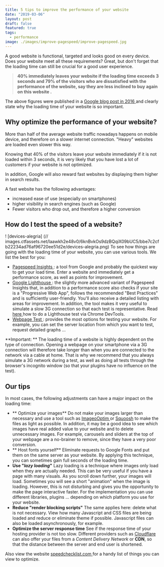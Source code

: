 ```yaml
---
title: 5 tips to improve the performance of your website
date: "2019-03-06"
layout: post
draft: false
featured: true
tags:
  - performance
image: ./images/improve-pagespeed/improve-pagespeed.jpg
---
```


A good website is functional, targeted and looks good on every device. Does your website meet all these requirements? Great, but don't forget that the loading time can still be crucial for a good user experience.

> **40% immediately leaves your website if the loading time exceeds 3 seconds and 79% of the visitors who are dissatisfied with the performance of the website, say they are less inclined to buy again on this website .**

The above figures were published in a <a target="_blank" href="https://www.thinkwithgoogle.com/marketing-resources/experience-design/mobile-page-speed-load-time/"> Google blog post in 2016 </a> and clearly state why the loading time of your website is so important.

## Why optimize the performance of your website?

More than half of the average website traffic nowadays happens on mobile device, and therefore on a slower internet connection. "Heavy" websites are loaded even slower this way.

Knowing that 40% of the visitors leave your website immediately if it is not loaded within 3 seconds, it is very likely that you have lost a lot of customers if your website is not optimized.

In addition, Google will also reward fast websites by displaying them higher in search results.

A fast website has the following advantages:

- increased ease of use (especially on smartphones)
- higher visibility in search engines (such as Google)
- Fewer visitors who drop out, and therefore a higher conversion

## How do I test the speed of a website?

! [devices-alegria] (// images.ctfassets.net/laawkh2e48v0/6knBvkOs9dzBQqiX09bUC5/bbe7c2cfb22234ad76af96720ee51d2e/devices-alegria.png)
To see how things are going with the loading time of your website, you can use various tools. We list the best for you:

- <a href="https://developers.google.com/speed/pagespeed/insights/" target="_blank"> Pagespeed Insights </a>: a tool from Google and probably the quickest way to get your load time. Enter a website and immediately get a performance score, as well as points for improvement.
- <a href="https://developers.google.com/web/tools/lighthouse/" target="_blank"> Google Lighthouse </a>: the slightly more advanced variant of Pagespeed Insights that, in addition to a performance score also checks if your site is a "Progressive Web App", follows the recommended "Best Practices" and is sufficiently user-friendly. You'll also receive a detailed listing with areas for improvement. In addition, the tool makes it very useful to simulate a slow 3G connection so that each test is representative. Read <a target="_blank" href="https://developers.google.com/web/tools/lighthouse/#devtools"> here </a> how to do a Lighthouse test via Chrome DevTools.
- <a target="_blank" href="https://www.webpagetest.org/"> Webpage Test </a>: provides the most options for testing your website. For example, you can set the server location from which you want to test, request detailed graphs ...

**Important: ** The loading time of a website is highly dependent on the type of connection. Opening a webpage on your smartphone via a 3G connection will therefore take longer than when you are connected to the network via a cable at home. That is why we recommend that you always simulate a 3G network during a test, as well as doing all tests through the browser's incognito window (so that your plugins have no influence on the test).

## Our tips

In most cases, the following adjustments can have a major impact on the loading time:

- ** Optimize your images**
  Do not make your images larger than necessary and use a tool such as <a href="https://imageoptim.com" target="_blank"> ImageoOptim </a> or <a target="_blank" href="https://squoosh.app/">Squoosh</a> to make the files as light as possible.
  In addition, it may be a good idea to see which images have real added value to your website and to delete unnecessary images. For example, carousels and sliders at the top of your webpage are a no-brainer to remove, since they have a very poor conversion.
- ** Host fonts yourself**
  Eliminate requests to Google Fonts and put them on the same server as your website. By applying this technique, you can sometimes gain full seconds of the loading time.
- **Use "_lazy loading_"**
  Lazy loading is a technique where images only load when they are actually needed. This can be very useful if you have a page with many visuals. As you scroll down further, your images will load. Sometimes you will see a short "animation" when the image is loading. However, this is not disturbing and gives you the opportunity to make the page interactive faster. For the implementation you can use different libraries, plugins ... depending on which platform you use for your website.
- **Reduce "render blocking scripts"**
  The same applies here: delete what is not necessary. View how many Javascript and CSS files are being loaded and reduce or eliminate theme if possible. Javascript files can also be loaded asynchronously, for example.
- **Optimize the server response time**
  See if the response time of your hosting provider is not too slow. Different providers such as <a target="_blank" href="https://www.cloudflare.com/cdn/">Cloudflare </a> can also offer your files from a _Content Delivery Network_ or **CDN**, so that the distance between the server and end user is shortened.

Also view the website <a href="https://speedchecklist.com" target="_blank"> speedchecklist.com </a> for a handy list of things you can view to optimize.
